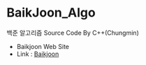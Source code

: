 # BaikJoon_Algo
백준 알고리즘 Source Code By C++(Chungmin)
* Baikjoon Web Site
* Link : [Baikjoon](https://www.acmicpc.net)
